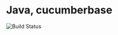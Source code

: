 # Java, cucumberbase

![Build Status](https://travis-ci.org/cyber-dojo-languages/java-cucumberbase.svg?branch=master)

